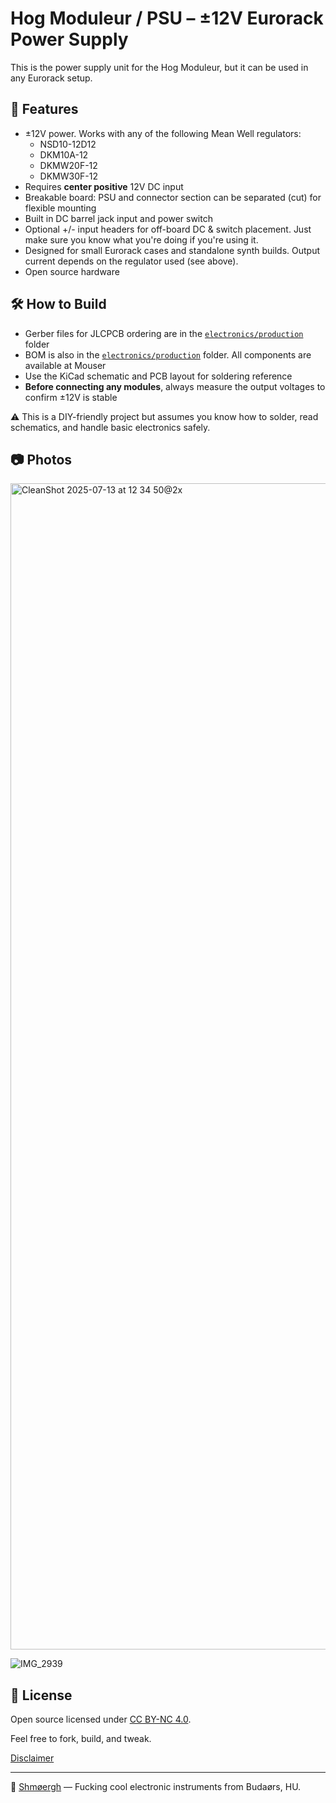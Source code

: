 # Hog Moduleur / PSU – ±12V Eurorack Power Supply

This is the power supply unit for the Hog Moduleur, but it can be used in any Eurorack setup.

## 🐷 Features

- ±12V power. Works with any of the following Mean Well regulators:
    - NSD10-12D12
    - DKM10A-12
    - DKMW20F-12
    - DKMW30F-12
- Requires **center positive** 12V DC input
- Breakable board: PSU and connector section can be separated (cut) for flexible mounting
- Built in DC barrel jack input and power switch
- Optional +/- input headers for off-board DC & switch placement. Just make sure you know what you're doing if you're using it.
- Designed for small Eurorack cases and standalone synth builds. Output current depends on the regulator used (see above).
- Open source hardware

## 🛠️ How to Build

- Gerber files for JLCPCB ordering are in the [`electronics/production`](./electronics/production) folder
- BOM is also in the [`electronics/production`](.electronics/production) folder. All components are available at Mouser
- Use the KiCad schematic and PCB layout for soldering reference
- **Before connecting any modules**, always measure the output voltages to confirm ±12V is stable

⚠️ This is a DIY-friendly project but assumes you know how to solder, read schematics, and handle basic electronics safely.

## 📷 Photos

<img width="2968" height="1866" alt="CleanShot 2025-07-13 at 12 34 50@2x" src="https://github.com/user-attachments/assets/e8117d95-726b-40f4-b03a-bdb1c461af79" />

![IMG_2939](https://github.com/user-attachments/assets/093e68c2-3c0d-4f67-8883-82444be80754)



## 🧪 License

Open source licensed under [CC BY-NC 4.0](https://creativecommons.org/licenses/by-nc/4.0/).

Feel free to fork, build, and tweak.

[Disclaimer](https://github.com/shmoergh/hog-moduleur)

---

🐖 [Shmøergh](https://shmoergh.com) — Fucking cool electronic instruments from Budaørs, HU.
